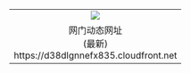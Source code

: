 ﻿<table>
  <tr></tr>
  <tr><td colspan=2 align=center><img src="https://d38dlgnnefx835.cloudfront.net/Up/oGate.jpg" /></td></tr>
  <tr><td colspan=2 align=center>网门动态网址<br/>(最新)
<br>https://d38dlgnnefx835.cloudfront.net
<br/>
    </td>
  </tr>
</table>
